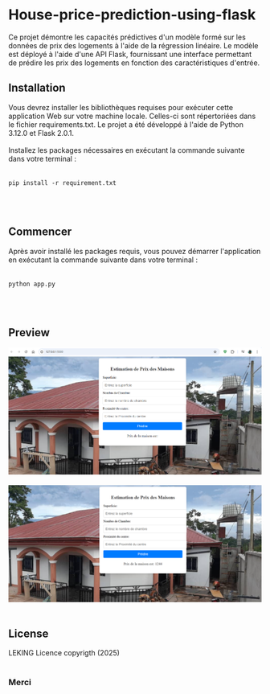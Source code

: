 # House-price-prediction-using-flask
Ce projet démontre les capacités prédictives d'un modèle formé sur les données de prix des logements à l'aide de la régression linéaire. Le modèle est déployé à l'aide d'une API Flask, fournissant une interface permettant de prédire les prix des logements en fonction des caractéristiques d'entrée.


## Installation

Vous devrez installer les bibliothèques requises pour exécuter cette application Web sur votre machine locale. Celles-ci sont répertoriées dans le fichier requirements.txt. Le projet a été développé à l'aide de Python 3.12.0 et Flask 2.0.1.<br><br>Installez les packages nécessaires en exécutant la commande suivante dans votre terminal :<br><br>

```
pip install -r requirement.txt
```
<br>
<br>

## Commencer

Après avoir installé les packages requis, vous pouvez démarrer l'application en exécutant la commande suivante dans votre terminal :<br><br>
```
python app.py
```
<br>
<br>

## Preview
<img src='static/images/form.png'></img>
<br>
<br>
<img src='static/images/prediction.png'></img>
<br>
<br>

## License
LEKING Licence copyrigth (2025)
<br>
<br>

### Merci
